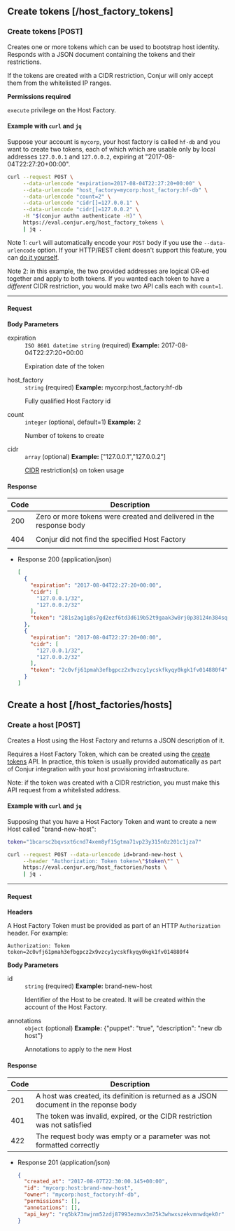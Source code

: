 ## Create tokens [/host_factory_tokens]

### Create tokens [POST]

Creates one or more tokens which can be used to bootstrap host identity.
Responds with a JSON document containing the tokens and their restrictions.

If the tokens are created with a CIDR restriction, Conjur will only accept them
from the whitelisted IP ranges.

**Permissions required**

`execute` privilege on the Host Factory.

#### Example with `curl` and `jq`

Suppose your account is `mycorp`, your host factory is called `hf-db` and you
want to create two tokens, each of which which are usable only by local
addresses `127.0.0.1` and `127.0.0.2`, expiring at "2017-08-04T22:27:20+00:00".

```bash
curl --request POST \
     --data-urlencode "expiration=2017-08-04T22:27:20+00:00" \
     --data-urlencode "host_factory=mycorp:host_factory:hf-db" \
     --data-urlencode "count=2" \
     --data-urlencode "cidr[]=127.0.0.1" \
     --data-urlencode "cidr[]=127.0.0.2" \
     -H "$(conjur authn authenticate -H)" \
     https://eval.conjur.org/host_factory_tokens \
     | jq .
```

Note 1: `curl` will automatically encode your `POST` body if you use the
`--data-urlencode` option. If your HTTP/REST client doesn't support this
feature, you can [do it yourself][mdn-urlencode].

Note 2: in this example, the two provided addresses are logical OR-ed together
and apply to both tokens. If you wanted each token to have a *different* CIDR
restriction, you would make two API calls each with `count=1`.

[mdn-urlencode]: https://developer.mozilla.org/en-US/docs/Glossary/percent-encoding

---

#### Request

**Body Parameters**

<dl>
<dt>expiration</dt>
<dd>
  <code>ISO 8601 datetime string</code>
  (required)
  <span class="text-muted">
    <strong>Example:</strong> 2017-08-04T22:27:20+00:00
  </span>
  <p>Expiration date of the token</p>
</dd>
<dt>host_factory</dt>
<dd>
  <code>string</code>
  (required)
  <span class="text-muted">
    <strong>Example:</strong> mycorp:host_factory:hf-db
  </span>
  <p>Fully qualified Host Factory id</p>
</dd>
<dt>count</dt>
<dd>
  <code>integer</code>
  (optional, default=1)
  <span class="text-muted">
    <strong>Example:</strong> 2
  </span>
  <p>Number of tokens to create</p>
</dd>
<dt>cidr</dt>
<dd>
  <code>array</code>
  (optional)
  <span class="text-muted">
    <strong>Example:</strong> ["127.0.0.1","127.0.0.2"]</span>
  <p><a href="https://en.wikipedia.org/wiki/Classless_Inter-Domain_Routing">CIDR</a> restriction(s) on token usage</p>
</dd>
</dl>

#### Response

| Code | Description                                                         |
|------|---------------------------------------------------------------------|
| 200  | Zero or more tokens were created and delivered in the response body |
|<!-- include(partials/http_403.md) -->|
| 404  | Conjur did not find the specified Host Factory                      |
|<!-- include(partials/http_422.md) -->|

+ Response 200 (application/json)

    ```json
    [
      {
        "expiration": "2017-08-04T22:27:20+00:00",
        "cidr": [
          "127.0.0.1/32",
          "127.0.0.2/32"
        ],
        "token": "281s2ag1g8s7gd2ezf6td3d619b52t9gaak3w8rj0p38124n384sq7x"
      },
      {
        "expiration": "2017-08-04T22:27:20+00:00",
        "cidr": [
          "127.0.0.1/32",
          "127.0.0.2/32"
        ],
        "token": "2c0vfj61pmah3efbgpcz2x9vzcy1ycskfkyqy0kgk1fv014880f4"
      }
    ]
    ```

## Create a host [/host_factories/hosts]

### Create a host [POST]

Creates a Host using the Host Factory and returns a JSON description of it.

Requires a Host Factory Token, which can be created using
the [create tokens][hf-tokens] API. In practice, this token is usually
provided automatically as part of Conjur integration with your host
provisioning infrastructure.

Note: if the token was created with a CIDR restriction, you must make this API
request from a whitelisted address.

[hf-tokens]: #host-factory-create-tokens-post
[puppet-integration]: https://forge.puppet.com/conjur/conjur

#### Example with `curl` and `jq`

Supposing that you have a Host Factory Token and want to create a new Host
called "brand-new-host":

```bash
token="1bcarsc2bqvsxt6cnd74xem8yf15gtma71vp23y315n0z201c1jza7"

curl --request POST --data-urlencode id=brand-new-host \
     --header "Authorization: Token token=\"$token\"" \
     https://eval.conjur.org/host_factories/hosts \
     | jq .
```

---

#### Request

**Headers**

A Host Factory Token must be provided as part of an HTTP
`Authorization` header. For example:

`Authorization: Token token=2c0vfj61pmah3efbgpcz2x9vzcy1ycskfkyqy0kgk1fv014880f4`

**Body Parameters**

<dl>
<dt>id</dt>
<dd>
  <code>string</code>
  (required)
  <span class="text-muted">
    <strong>Example:</strong> brand-new-host
  </span>
  <p>Identifier of the Host to be created. It will be created within the account of the Host Factory.</p>
</dd>
<dt>annotations</dt>
<dd>
  <code>object</code>
  (optional)
  <span class="text-muted">
    <strong>Example:</strong> {"puppet": "true", "description": "new db host"}
  </span>
  <p>Annotations to apply to the new Host</p>
</dd>
</dl>

#### Response

| Code | Description                                                                           |
|------|---------------------------------------------------------------------------------------|
|  201 | A host was created, its definition is returned as a JSON document in the reponse body |
|  401 | The token was invalid, expired, or the CIDR restriction was not satisfied             |
|  422 | The request body was empty or a parameter was not formatted correctly                 |

+ Response 201 (application/json)

    ```json
    {
      "created_at": "2017-08-07T22:30:00.145+00:00",
      "id": "mycorp:host:brand-new-host",
      "owner": "mycorp:host_factory:hf-db",
      "permissions": [],
      "annotations": [],
      "api_key": "rq5bk73nwjnm52zdj87993ezmvx3m75k3whwxszekvmnwdqek0r"
    }
    ```
